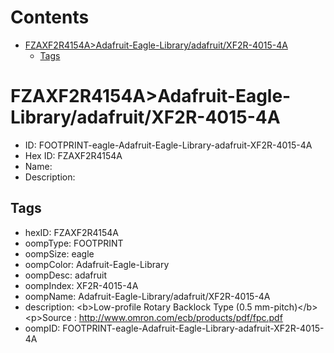 



Contents
========

* [FZAXF2R4154A>Adafruit-Eagle-Library/adafruit/XF2R-4015-4A](#fzaxf2r4154aadafruit-eagle-libraryadafruitxf2r-4015-4a)
	* [Tags](#tags)

# FZAXF2R4154A>Adafruit-Eagle-Library/adafruit/XF2R-4015-4A

- ID: FOOTPRINT-eagle-Adafruit-Eagle-Library-adafruit-XF2R-4015-4A
- Hex ID: FZAXF2R4154A
- Name: 
- Description: 

## Tags

- hexID: FZAXF2R4154A
- oompType: FOOTPRINT
- oompSize: eagle
- oompColor: Adafruit-Eagle-Library
- oompDesc: adafruit
- oompIndex: XF2R-4015-4A
- oompName: Adafruit-Eagle-Library/adafruit/XF2R-4015-4A
- description: &lt;b&gt;Low-profile Rotary Backlock Type (0.5 mm-pitch)&lt;/b&gt;&lt;p&gt;Source : http://www.omron.com/ecb/products/pdf/fpc.pdf
- oompID: FOOTPRINT-eagle-Adafruit-Eagle-Library-adafruit-XF2R-4015-4A

